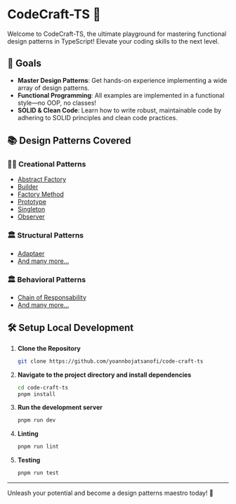 # CodeCraft-TS 🚀

Welcome to CodeCraft-TS, the ultimate playground for mastering functional design patterns in TypeScript! Elevate your coding skills to the next level.

## 🎯 Goals

- **Master Design Patterns**: Get hands-on experience implementing a wide array of design patterns.
- **Functional Programming**: All examples are implemented in a functional style—no OOP, no classes!
- **SOLID & Clean Code**: Learn how to write robust, maintainable code by adhering to SOLID principles and clean code practices.

## 📚 Design Patterns Covered

### 👨‍🎨 Creational Patterns
- [Abstract Factory](./path/to/factory/example)
- [Builder](./path/to/factory/example)
- [Factory Method](./path/to/factory/example)
- [Prototype](./path/to/factory/example)
- [Singleton](./path/to/singleton/example)
- [Observer](./path/to/observer/example)

### 🏛️ Structural Patterns
- [Adaptaer](./path/to/strategy/example)
- [And many more...](./path/to/other/examples)

### 🏛️ Behavioral Patterns
- [Chain of Responsability](./path/to/strategy/example)
- [And many more...](./path/to/other/examples)


## 🛠️ Setup Local Development

1. **Clone the Repository**
    ```bash
    git clone https://github.com/yoannbojatsanofi/code-craft-ts
    ```

2. **Navigate to the project directory and install dependencies**
    ```bash
    cd code-craft-ts
    pnpm install
    ```

3. **Run the development server**
    ```bash
    pnpm run dev
    ```

4. **Linting**
    ```bash
    pnpm run lint
    ```

5. **Testing**
    ```bash
    pnpm run test
    ```

---

Unleash your potential and become a design patterns maestro today! 🌟